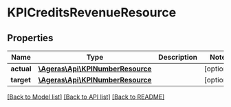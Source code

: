 # KPICreditsRevenueResource

## Properties
Name | Type | Description | Notes
------------ | ------------- | ------------- | -------------
**actual** | [**\Ageras\Api\KPINumberResource**](KPINumberResource.md) |  | [optional] 
**target** | [**\Ageras\Api\KPINumberResource**](KPINumberResource.md) |  | [optional] 

[[Back to Model list]](../README.md#documentation-for-models) [[Back to API list]](../README.md#documentation-for-api-endpoints) [[Back to README]](../README.md)


